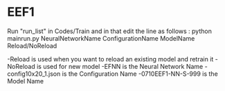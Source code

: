 # EEF1

Run "run_list" in Codes/Train
and in that edit the line as follows : python mainrun.py NeuralNetworkName ConfigurationName ModelName Reload/NoReload

-Reload is used when you want to reload an existing model and retrain it
-NoReload is used for new model
-EFNN is the Neural Network Name
-config10x20_1.json is the Configuration Name
-0710EEF1-NN-S-999 is the Model Name


